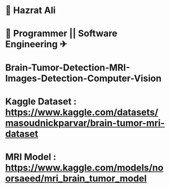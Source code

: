 # 👹 Hazrat Ali

# 🤡 Programmer || Software Engineering ✈

# Brain-Tumor-Detection-MRI-Images-Detection-Computer-Vision

# Kaggle Dataset : https://www.kaggle.com/datasets/masoudnickparvar/brain-tumor-mri-dataset

# MRI Model : https://www.kaggle.com/models/noorsaeed/mri_brain_tumor_model
